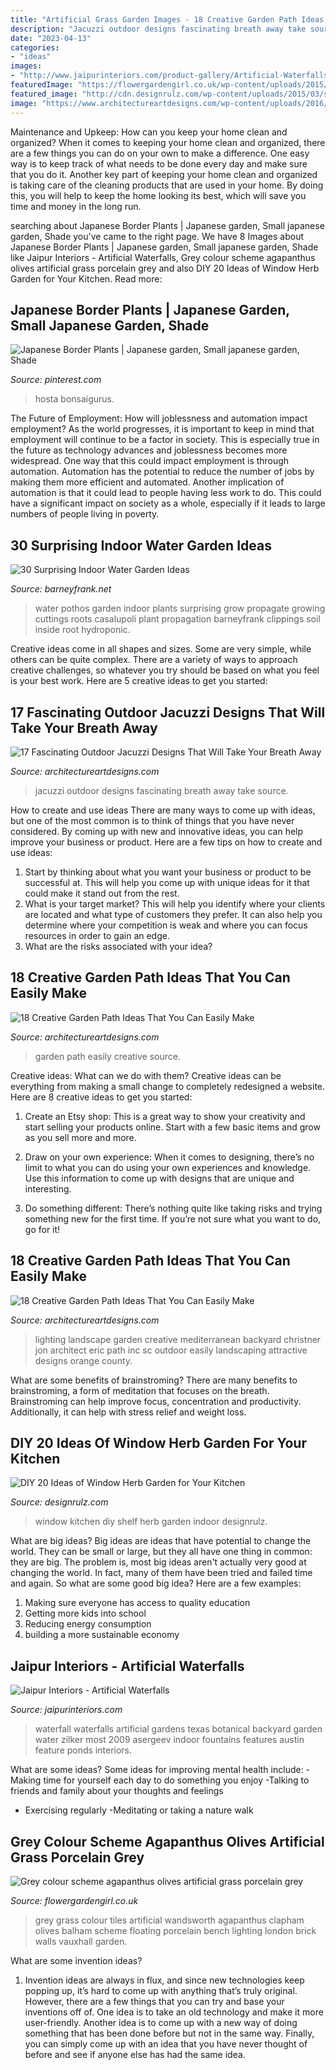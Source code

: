 ```yaml
---
title: "Artificial Grass Garden Images - 18 Creative Garden Path Ideas That You Can Easily Make"
description: "Jacuzzi outdoor designs fascinating breath away take source"
date: "2023-04-13"
categories:
- "ideas"
images:
- "http://www.jaipurinteriors.com/product-gallery/Artificial-Waterfalls/2.jpg"
featuredImage: "https://flowergardengirl.co.uk/wp-content/uploads/2015/11/Raised-beds-grey-colour-scheme-agapanthus-olives-artificial-grass-porcelain-grey-tiles-yellow-stock-brick-walls-grey-Floating-bench-Balham-Clapham-Wandsworth-721x1024.jpg"
featured_image: "http://cdn.designrulz.com/wp-content/uploads/2015/03/shelf-window_designrulz-2.jpg"
image: "https://www.architectureartdesigns.com/wp-content/uploads/2016/05/10-35-630x419.jpg"
---
```



Maintenance and Upkeep: How can you keep your home clean and organized?
When it comes to keeping your home clean and organized, there are a few things you can do on your own to make a difference. One easy way is to keep track of what needs to be done every day and make sure that you do it. Another key part of keeping your home clean and organized is taking care of the cleaning products that are used in your home. By doing this, you will help to keep the home looking its best, which will save you time and money in the long run.

	

		
searching about Japanese Border Plants | Japanese garden, Small japanese garden, Shade you've came to the right page. We have 8 Images about Japanese Border Plants | Japanese garden, Small japanese garden, Shade like Jaipur Interiors - Artificial Waterfalls, Grey colour scheme agapanthus olives artificial grass porcelain grey and also DIY 20 Ideas of Window Herb Garden for Your Kitchen. Read more:
		
    
## Japanese Border Plants | Japanese Garden, Small Japanese Garden, Shade

<img loading=lazy src="https://i.pinimg.com/736x/59/cf/07/59cf07113ffbcff26751ad9ce735e54a.jpg" onerror="this.onerror=null;this.src='https://tse3.mm.bing.net/th?id=OIP._doPfnw1kltsD1uX9S-EpwHaJ3&amp;pid=15.1';" alt="Japanese Border Plants | Japanese garden, Small japanese garden, Shade">

_Source: pinterest.com_

>hosta bonsaigurus. 

	

The Future of Employment: How will joblessness and automation impact employment?
As the world progresses, it is important to keep in mind that employment will continue to be a factor in society. This is especially true in the future as technology advances and joblessness becomes more widespread. One way that this could impact employment is through automation. Automation has the potential to reduce the number of jobs by making them more efficient and automated. Another implication of automation is that it could lead to people having less work to do. This could have a significant impact on society as a whole, especially if it leads to large numbers of people living in poverty.

    
## 30 Surprising Indoor Water Garden Ideas

<img loading=lazy src="http://www.barneyfrank.net/wp-content/uploads/2016/04/Surprising-Indoor-Water-Garden-Ideas-1-1.jpg" onerror="this.onerror=null;this.src='https://tse2.mm.bing.net/th?id=OIP.BSFuYq1d35V9NUkt7cuasgHaJ4&amp;pid=15.1';" alt="30 Surprising Indoor Water Garden Ideas">

_Source: barneyfrank.net_

>water pothos garden indoor plants surprising grow propagate growing cuttings roots casalupoli plant propagation barneyfrank clippings soil inside root hydroponic. 

	

Creative ideas come in all shapes and sizes. Some are very simple, while others can be quite complex. There are a variety of ways to approach creative challenges, so whatever you try should be based on what you feel is your best work. Here are 5 creative ideas to get you started: 

    
## 17 Fascinating Outdoor Jacuzzi Designs That Will Take Your Breath Away

<img loading=lazy src="https://www.architectureartdesigns.com/wp-content/uploads/2016/05/10-35-630x419.jpg" onerror="this.onerror=null;this.src='https://tse2.mm.bing.net/th?id=OIP.-DYblnJUYyDuDbn4NL5njgHaE7&amp;pid=15.1';" alt="17 Fascinating Outdoor Jacuzzi Designs That Will Take Your Breath Away">

_Source: architectureartdesigns.com_

>jacuzzi outdoor designs fascinating breath away take source. 

	

How to create and use ideas
There are many ways to come up with ideas, but one of the most common is to think of things that you have never considered. By coming up with new and innovative ideas, you can help improve your business or product. Here are a few tips on how to create and use ideas: 
1. Start by thinking about what you want your business or product to be successful at. This will help you come up with unique ideas for it that could make it stand out from the rest. 
2. What is your target market? This will help you identify where your clients are located and what type of customers they prefer. It can also help you determine where your competition is weak and where you can focus resources in order to gain an edge. 
3. What are the risks associated with your idea?

    
## 18 Creative Garden Path Ideas That You Can Easily Make

<img loading=lazy src="https://www.architectureartdesigns.com/wp-content/uploads/2016/05/3-25.jpg" onerror="this.onerror=null;this.src='https://tse3.mm.bing.net/th?id=OIP.WtmwiaTytwS78vWLhlS9TAHaIX&amp;pid=15.1';" alt="18 Creative Garden Path Ideas That You Can Easily Make">

_Source: architectureartdesigns.com_

>garden path easily creative source. 

	

Creative ideas: What can we do with them?
Creative ideas can be everything from making a small change to completely redesigned a website. Here are 8 creative ideas to get you started:
1. Create an Etsy shop: This is a great way to show your creativity and start selling your products online. Start with a few basic items and grow as you sell more and more.

2. Draw on your own experience: When it comes to designing, there’s no limit to what you can do using your own experiences and knowledge. Use this information to come up with designs that are unique and interesting.

3. Do something different: There’s nothing quite like taking risks and trying something new for the first time. If you’re not sure what you want to do, go for it!

    
## 18 Creative Garden Path Ideas That You Can Easily Make

<img loading=lazy src="https://www.architectureartdesigns.com/wp-content/uploads/2016/05/9-26.jpg" onerror="this.onerror=null;this.src='https://tse4.mm.bing.net/th?id=OIP.MFke7b42YRFNhggaQ_qh1QAAAA&amp;pid=15.1';" alt="18 Creative Garden Path Ideas That You Can Easily Make">

_Source: architectureartdesigns.com_

>lighting landscape garden creative mediterranean backyard christner jon architect eric path inc sc outdoor easily landscaping attractive designs orange county. 

	

What are some benefits of brainstroming?
There are many benefits to brainstroming, a form of meditation that focuses on the breath. Brainstroming can help improve focus, concentration and productivity. Additionally, it can help with stress relief and weight loss.

    
## DIY 20 Ideas Of Window Herb Garden For Your Kitchen

<img loading=lazy src="http://cdn.designrulz.com/wp-content/uploads/2015/03/shelf-window_designrulz-2.jpg" onerror="this.onerror=null;this.src='https://tse1.mm.bing.net/th?id=OIP.uzyXHeEtdR4o-V8RtBZr0AHaLH&amp;pid=15.1';" alt="DIY 20 Ideas of Window Herb Garden for Your Kitchen">

_Source: designrulz.com_

>window kitchen diy shelf herb garden indoor designrulz. 

	

What are big ideas?
Big ideas are ideas that have potential to change the world. They can be small or large, but they all have one thing in common: they are big. The problem is, most big ideas aren't actually very good at changing the world. In fact, many of them have been tried and failed time and again. So what are some good big idea? Here are a few examples: 
1. Making sure everyone has access to quality education 
2. Getting more kids into school 
3. Reducing energy consumption 
4. building a more sustainable economy 

    
## Jaipur Interiors - Artificial Waterfalls

<img loading=lazy src="http://www.jaipurinteriors.com/product-gallery/Artificial-Waterfalls/2.jpg" onerror="this.onerror=null;this.src='https://tse2.mm.bing.net/th?id=OIP.aO2NJZtKKiAJWZb29i0TaAHaLI&amp;pid=15.1';" alt="Jaipur Interiors - Artificial Waterfalls">

_Source: jaipurinteriors.com_

>waterfall waterfalls artificial gardens texas botanical backyard garden water zilker most 2009 asergeev indoor fountains features austin feature ponds interiors. 

	

What are some ideas?
Some ideas for improving mental health include: 
-Making time for yourself each day to do something you enjoy 
-Talking to friends and family about your thoughts and feelings 
- Exercising regularly 
-Meditating or taking a nature walk

    
## Grey Colour Scheme Agapanthus Olives Artificial Grass Porcelain Grey

<img loading=lazy src="https://flowergardengirl.co.uk/wp-content/uploads/2015/11/Raised-beds-grey-colour-scheme-agapanthus-olives-artificial-grass-porcelain-grey-tiles-yellow-stock-brick-walls-grey-Floating-bench-Balham-Clapham-Wandsworth-721x1024.jpg" onerror="this.onerror=null;this.src='https://tse2.mm.bing.net/th?id=OIP.xrEtvc-FuYDE4rguU_prZgHaKh&amp;pid=15.1';" alt="Grey colour scheme agapanthus olives artificial grass porcelain grey">

_Source: flowergardengirl.co.uk_

>grey grass colour tiles artificial wandsworth agapanthus clapham olives balham scheme floating porcelain bench lighting london brick walls vauxhall garden. 

	

What are some invention ideas?
1. Invention ideas are always in flux, and since new technologies keep popping up, it’s hard to come up with anything that’s truly original. However, there are a few things that you can try and base your inventions off of. One idea is to take an old technology and make it more user-friendly. Another idea is to come up with a new way of doing something that has been done before but not in the same way. Finally, you can simply come up with an idea that you have never thought of before and see if anyone else has had the same idea.

